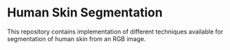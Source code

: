 # Human Skin Segmentation
This repository contains implementation of different techniques available for segmentation of human skin from an RGB image.
